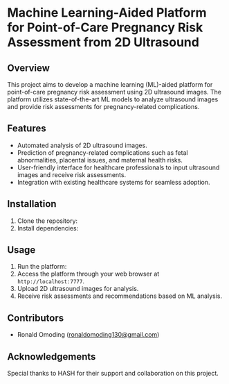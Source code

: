 # Machine Learning-Aided Platform for Point-of-Care Pregnancy Risk Assessment from 2D Ultrasound

## Overview
This project aims to develop a machine learning (ML)-aided platform for point-of-care pregnancy risk assessment using 2D ultrasound images. The platform utilizes state-of-the-art ML models to analyze ultrasound images and provide risk assessments for pregnancy-related complications.

## Features
- Automated analysis of 2D ultrasound images.
- Prediction of pregnancy-related complications such as fetal abnormalities, placental issues, and maternal health risks.
- User-friendly interface for healthcare professionals to input ultrasound images and receive risk assessments.
- Integration with existing healthcare systems for seamless adoption.

## Installation
1. Clone the repository:
2. Install dependencies:

## Usage
1. Run the platform:
2. Access the platform through your web browser at `http://localhost:7777`.
3. Upload 2D ultrasound images for analysis.
4. Receive risk assessments and recommendations based on ML analysis.

## Contributors
- Ronald Omoding (ronaldomoding130@gmail.com)

## Acknowledgements
Special thanks to HASH for their support and collaboration on this project.
